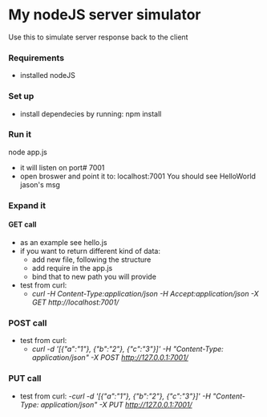 # My nodeJS server simulator

Use this to simulate server response back to the client

### Requirements
- installed nodeJS

### Set up
- install dependecies by running:
 npm install

### Run it
 node app.js
- it will listen on port# 7001
- open broswer and point it to: localhost:7001
  You should see HelloWorld jason's msg

### Expand it 

#### GET call
 - as an example see hello.js
 - if you want to return different kind of data:
    - add new file, following the structure
    - add require in the app.js 
    - bind that to new path you will provide
 - test from curl: 
    - _curl -H Content-Type:application/json -H Accept:application/json  -X GET  http://localhost:7001/_

### POST call
 - test from curl:
    - _curl -d '[{"a":"1"}, {"b":"2"}, {"c":"3"}]' -H "Content-Type: application/json" -X POST http://127.0.0.1:7001/_

### PUT call
 - test from curl:
    -_curl -d '[{"a":"1"}, {"b":"2"}, {"c":"3"}]' -H "Content-Type: application/json" -X PUT http://127.0.0.1:7001/_ 


